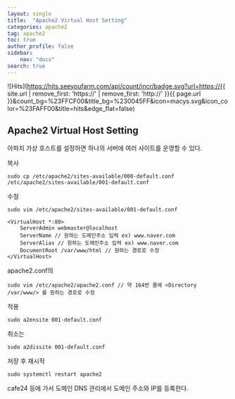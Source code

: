 ```yaml
---
layout: single
title:  "Apache2 Virtual Host Setting"
categories: apache2
tag: apache2
toc: true
author_profile: false
sidebar:
    nav: "docs"
search: true
---
```


![Hits](https://hits.seeyoufarm.com/api/count/incr/badge.svg?url=https://{{ site.url | remove_first: 'https://' | remove_first: 'http://' }}{{ page.url }}&count_bg=%23FFCF00&title_bg=%230045FF&icon=macys.svg&icon_color=%23FAFF00&title=hits&edge_flat=false)

## Apache2 Virtual Host Setting  

아파치 가상 호스트를 설정하면 하나의 서버에 여러 사이트를 운영할 수 있다.  

복사  
```
sudo cp /etc/apache2/sites-available/000-default.conf /etc/apache2/sites-available/001-default.conf
```  

수정  
```
sudo vim /etc/apache2/sites-available/001-default.conf
```  

```
<VirtualHost *:80>
    ServerAdmin webmaster@localhost
    ServerName // 원하는 도메인주소 입력 ex) www.naver.com
    ServerAlias // 원하는 도메인주소 입력 ex) www.naver.com
    DocumentRoot /var/www/html // 원하는 경로로 수정
</VirtualHost>
```  

apache2.conf의  
```
sudo vim /etc/apache2/apache2.conf // 약 164번 줄에 <Directory /var/www/> 를 원하는 경로로 수정
```  

적용  
```
sudo a2ensite 001-default.conf
```  

취소는  
```
sudo a2dissite 001-default.conf
```  

저장 후 재시작  
```
sudo systemctl restart apache2
```  

cafe24 등에 가서 도메인 DNS 관리에서 도메인 주소와 IP를 등록한다.  